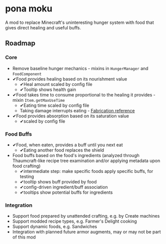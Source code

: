 # pona moku

A mod to replace Minecraft's uninteresting hunger system with food that gives direct healing and useful buffs.

## Roadmap
### Core
- Remove baseline hunger mechanics - mixins in `HungerManager` and `FoodComponent`
- ✔Food provides healing based on its nourishment value
  - ✔Heal amount scaled by config file
  - ✔Tooltip shows health gain
- ✔Food takes time to consume proportional to the healing it provides - mixin `Item.getMaxUseTime`
  - ✔Eating time scaled by config file
  - Taking damage interrupts eating - [Fabrication reference](https://github.com/FalsehoodMC/Fabrication/blob/3.0/1.20.1/src/main/java/com/unascribed/fabrication/mixin/f_balance/interrupting_damage/MixinLivingEntity.java)
- ✔Food provides absorption based on its saturation value
  - ✔scaled by config file

### Food Buffs
- ✔Food, when eaten, provides a buff until you next eat
  - ✔Eating another food replaces the shield
- Food buffs based on the food's ingredients (analyzed through Thaumcraft-like recipe tree examination and/or applying metadata upon food crafting)
  - ✔intermediate step: make specific foods apply specific buffs, for testing
  - ✔tooltip shows buff provided by food
  - ✔config-driven ingredient/buff association
  - ✔tooltips show potential buffs for ingredients
### Integration
- Support food prepared by unattended crafting, e.g. by Create machines
- Support modded recipe types, e.g. Farmer's Delight cooking
- Support dynamic foods, e.g. Sandwiches
- Integration with planned future armor augments, may or may not be part of this mod
